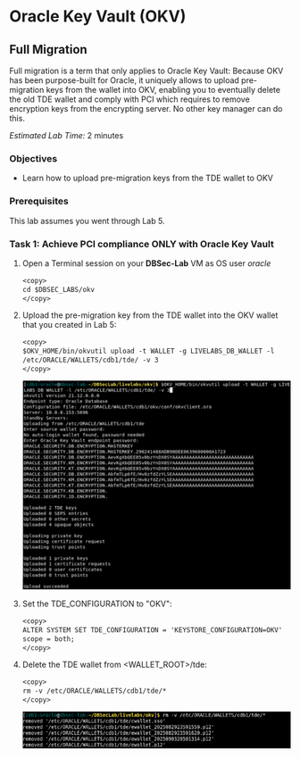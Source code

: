 # Oracle Key Vault (OKV)

## Full Migration
Full migration is a term that only applies to Oracle Key Vault: Because OKV has been purpose-built for Oracle, it uniquely allows to upload pre-migration keys from the wallet into OKV, enabling you to eventually delete the old TDE wallet and comply with PCI which requires to remove encryption keys from the encrypting server. No other key manager can do this.

*Estimated Lab Time:* 2 minutes

### Objectives
- Learn how to upload pre-migration keys from the TDE wallet to OKV

### Prerequisites
This lab assumes you went through Lab 5. 

### Task 1: Achieve PCI compliance ONLY with Oracle Key Vault

1. Open a Terminal session on your **DBSec-Lab** VM as OS user *oracle*

    ````
    <copy>
    cd $DBSEC_LABS/okv
    </copy>
    ````

2. Upload the pre-migration key from the TDE wallet into the OKV wallet that you created in Lab 5:

    ````
    <copy>
    $OKV_HOME/bin/okvutil upload -t WALLET -g LIVELABS_DB_WALLET -l /etc/ORACLE/WALLETS/cdb1/tde/ -v 3
    </copy>
    ````

   ![Key Vault](./images/image-2025-09-27_upload.png "Upload the pre-migration key from the old TDE wallet into the OKV wallet that you created in Lab 5:")

3. Set the TDE_CONFIGURATION to "OKV":

    ````
    <copy>
    ALTER SYSTEM SET TDE_CONFIGURATION = 'KEYSTORE_CONFIGURATION=OKV' scope = both;
    </copy>
    ````


4. Delete the TDE wallet from <WALLET_ROOT>/tde:

    ````
    <copy>
    rm -v /etc/ORACLE/WALLETS/cdb1/tde/*
    </copy>
    ````

   ![Key Vault](./images/image-2025-09-05-delete-wallet-after-upload.png "Delete the old TDE wallet from <WALLET_ROOT>/tde:")

